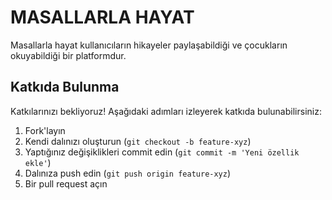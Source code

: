 # MASALLARLA HAYAT

Masallarla hayat kullanıcıların hikayeler paylaşabildiği ve çocukların okuyabildiği bir platformdur.

## Katkıda Bulunma

Katkılarınızı bekliyoruz! Aşağıdaki adımları izleyerek katkıda bulunabilirsiniz:

1. Fork'layın
2. Kendi dalınızı oluşturun (`git checkout -b feature-xyz`)
3. Yaptığınız değişiklikleri commit edin (`git commit -m 'Yeni özellik ekle'`)
4. Dalınıza push edin (`git push origin feature-xyz`)
5. Bir pull request açın


